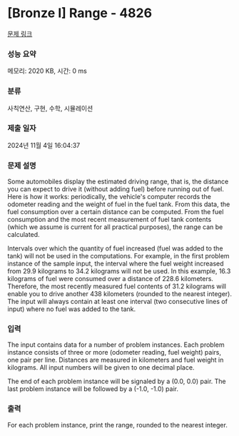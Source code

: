 # [Bronze I] Range - 4826 

[문제 링크](https://www.acmicpc.net/problem/4826) 

### 성능 요약

메모리: 2020 KB, 시간: 0 ms

### 분류

사칙연산, 구현, 수학, 시뮬레이션

### 제출 일자

2024년 11월 4일 16:04:37

### 문제 설명

<p>Some automobiles display the estimated driving range, that is, the distance you can expect to drive it (without adding fuel) before running out of fuel. Here is how it works: periodically, the vehicle's computer records the odometer reading and the weight of fuel in the fuel tank. From this data, the fuel consumption over a certain distance can be computed. From the fuel consumption and the most recent measurement of fuel tank contents (which we assume is current for all practical purposes), the range can be calculated.</p>

<p>Intervals over which the quantity of fuel increased (fuel was added to the tank) will not be used in the computations. For example, in the first problem instance of the sample input, the interval where the fuel weight increased from 29.9 kilograms to 34.2 kilograms will not be used. In this example, 16.3 kilograms of fuel were consumed over a distance of 228.6 kilometers. Therefore, the most recently measured fuel contents of 31.2 kilograms will enable you to drive another 438 kilometers (rounded to the nearest integer). The input will always contain at least one interval (two consecutive lines of input) where no fuel was added to the tank.</p>

### 입력 

 <p>The input contains data for a number of problem instances. Each problem instance consists of three or more (odometer reading, fuel weight) pairs, one pair per line. Distances are measured in kilometers and fuel weight in kilograms. All input numbers will be given to one decimal place.</p>

<p>The end of each problem instance will be signaled by a (0.0, 0.0) pair. The last problem instance will be followed by a (-1.0, -1.0) pair.</p>

### 출력 

 <p>For each problem instance, print the range, rounded to the nearest integer.</p>

